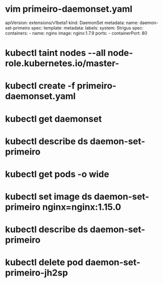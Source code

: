 # 

# vim primeiro-daemonset.yaml
apiVersion: extensions/v1beta1
kind: DaemonSet
metadata:
  name: daemon-set-primeiro
spec:
  template:
    metadata:
      labels:
        system: Strigus
    spec:
      containers:
      - name: nginx
        image: nginx:1.7.9
        ports:
        - containerPort: 80

# kubectl taint nodes --all node-role.kubernetes.io/master-

# kubectl create -f  primeiro-daemonset.yaml

# kubectl get daemonset

# kubectl describe ds daemon-set-primeiro

# kubectl get pods -o wide

# kubectl set image ds daemon-set-primeiro nginx=nginx:1.15.0

# kubectl describe ds daemon-set-primeiro

# kubectl delete pod daemon-set-primeiro-jh2sp